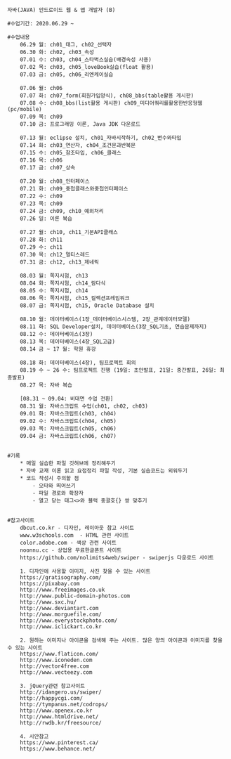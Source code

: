 ﻿
	자바(JAVA) 안드로이드 웹 & 앱 개발자 (B)

	#수업기간: 2020.06.29 ~

	#수업내용
		06.29 월: ch01_태그, ch02_선택자
		06.30 화: ch02, ch03_속성
		07.01 수: ch03, ch04_스타벅스실습(배경속성 사용)
		07.02 목: ch03, ch05_loveBook실습(float 활용)
		07.03 금: ch05, ch06_리엔케이실습

		07.06 월: ch06
		07.07 화: ch07_form(회원가입양식), ch08_bbs(table활용 게시판)
		07.08 수: ch08_bbs(list활용 게시판) ch09_미디어쿼리를활용한반응형웹(pc/mobile)
		07.09 목: ch09
		07.10 금: 프로그래밍 이론, Java JDK 다운로드

		07.13 월: eclipse 설치, ch01_자바시작하기, ch02_변수와타입
		07.14 화: ch03_연산자, ch04_조건문과반복문
		07.15 수: ch05_참조타입, ch06_클래스
		07.16 목: ch06
		07.17 금: ch07_상속

		07.20 월: ch08_인터페이스
		07.21 화: ch09_중첩클래스와중첩인터페이스
		07.22 수: ch09
		07.23 목: ch09
		07.24 금: ch09, ch10_예외처리
		07.26 일: 이론 복습

		07.27 월: ch10, ch11_기본API클래스
		07.28 화: ch11
		07.29 수: ch11
		07.30 목: ch12_멀티스레드
		07.31 금: ch12, ch13_제네릭

		08.03 월: 쪽지시험, ch13
		08.04 화: 쪽지시험, ch14_람다식
		08.05 수: 쪽지시험, ch14
		08.06 목: 쪽지시험, ch15_컬렉션프레임워크
		08.07 금: 쪽지시험, ch15, Oracle Database 설치

		08.10 월: 데이터베이스(1장_데이터베이스시스템, 2장_관계데이터모델)
		08.11 화: SQL Developer설치, 데이터베이스(3장_SQL기초, 연습문제까지)
		08.12 수: 데이터베이스(3장)
		08.13 목: 데이터베이스(4장_SQL고급)
		08.14 금 ~ 17 월: 학원 휴강

		08.18 화: 데이터베이스(4장), 팀프로젝트 회의
		08.19 수 ~ 26 수: 팀프로젝트 진행 (19일: 초안발표, 21일: 중간발표, 26일: 최종발표)
		08.27 목: 자바 복습

		[08.31 ~ 09.04: 비대면 수업 전환]
		08.31 월: 자바스크립트 수업(ch01, ch02, ch03)
		09.01 화: 자바스크립트(ch03, ch04)
		09.02 수: 자바스크립트(ch04, ch05)
		09.03 목: 자바스크립트(ch05, ch06)
		09.04 금: 자바스크립트(ch06, ch07)


	#기록
		* 매일 실습한 파일 깃허브에 정리해두기
		* 자바 교재 이론 읽고 요점정리 파일 작성, 기본 실습코드는 외워두기
		* 코드 작성시 주의할 점
			- 오타와 띄어쓰기
			- 파일 경로와 확장자
			- 열고 닫는 태그<>와 블럭 중괄호{} 쌍 맞추기


	#참고사이트
		dbcut.co.kr - 디자인, 레이아웃 참고 사이트
		www.w3schools.com  - HTML 관련 사이트
		color.adobe.com - 색상 관련 사이트
		noonnu.cc - 상업용 무료한글폰트 사이트
		https://github.com/nolimits4web/swiper - swiperjs 다운로드 사이트

		1. 디자인에 사용할 이미지, 사진 찾을 수 있는 사이트
		https://gratisography.com/
		https://pixabay.com
		http://www.freeimages.co.uk
		http://www.public-domain-photos.com
		http://www.sxc.hu/
		http://www.deviantart.com
		http://www.morguefile.com/
		http://www.everystockphoto.com/
		http://www.iclickart.co.kr

		2. 원하는 이미지나 아이콘을 검색해 주는 사이트. 많은 양의 아이콘과 이미지를 찾을 수 있는 사이트
		https://www.flaticon.com/
		http://www.iconeden.com
		http://vector4free.com
		http://www.vecteezy.com

		3. jQuery관련 참고사이트
		http://idangero.us/swiper/
		http://happycgi.com/
		http://tympanus.net/codrops/
		http://www.openex.co.kr
		http://www.htmldrive.net/
		http://rwdb.kr/freesource/

		4. 시안참고
		https://www.pinterest.ca/
		https://www.behance.net/
